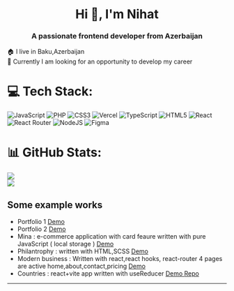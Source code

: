 <h1 align="center">Hi 👋, I'm Nihat</h1>
<h3 align="center">A passionate frontend developer from Azerbaijan</h3>

🏠 I live in Baku,Azerbaijan <br>
🤝 Currently I am looking for an opportunity to develop my career <br>


# 💻 Tech Stack:
![JavaScript](https://img.shields.io/badge/javascript-%23323330.svg?style=for-the-badge&logo=javascript&logoColor=%23F7DF1E) ![PHP](https://img.shields.io/badge/php-%23777BB4.svg?style=for-the-badge&logo=php&logoColor=white) ![CSS3](https://img.shields.io/badge/css3-%231572B6.svg?style=for-the-badge&logo=css3&logoColor=white) ![Vercel](https://img.shields.io/badge/vercel-%23000000.svg?style=for-the-badge&logo=vercel&logoColor=white) ![TypeScript](https://img.shields.io/badge/typescript-%23007ACC.svg?style=for-the-badge&logo=typescript&logoColor=white) ![HTML5](https://img.shields.io/badge/html5-%23E34F26.svg?style=for-the-badge&logo=html5&logoColor=white) ![React](https://img.shields.io/badge/react-%2320232a.svg?style=for-the-badge&logo=react&logoColor=%2361DAFB) ![React Router](https://img.shields.io/badge/React_Router-CA4245?style=for-the-badge&logo=react-router&logoColor=white) ![NodeJS](https://img.shields.io/badge/node.js-6DA55F?style=for-the-badge&logo=node.js&logoColor=white) 	![Figma](https://img.shields.io/badge/figma-%23F24E1E.svg?style=for-the-badge&logo=figma&logoColor=white)
# 📊 GitHub Stats:

![](https://github-readme-streak-stats.herokuapp.com/?user=nihat-js&theme=dark&hide_border=false)<br/>
![](https://github-readme-stats.vercel.app/api/top-langs/?username=nihat-js&theme=dark&hide_border=false&include_all_commits=false&count_private=false&layout=compact)

<h2> Some example works </h2>
<ul>
   <li> Portfolio 1  <a href='https://nihat-js.github.io/portfolio-advanced/'> Demo </a> </li> 
  <li> Portfolio 2  <a href='https://nihat-js.github.io/sublime-portfolio/'> Demo </a> </li> 
  <li> Mina : e-commerce application with card feaure written with pure JavaScript ( local storage ) <a href='https://nihat-js.github.io/mina/'> Demo </a>    </li>
  <li> Philantrophy : written with HTML,SCSS   <a href='https://nihat-js.github.io/philantrophy/'>  Demo </a>  </li>
  <li> 
     Modern business : Written with react,react hooks, react-router  4 pages are active home,about,contact,pricing 
     <a href='https://modern-business-template.vercel.app/'>  Demo </a>
   </li>
   <li>
      Countries : react+vite app written with  useReducer 
      <a href='https://rest-countries-lime.vercel.app/'> Demo </a>  
      <a href='https://github.com/nihat-js/rest-countries' > Repo </a>  
     </li>    
</ul>  

---

